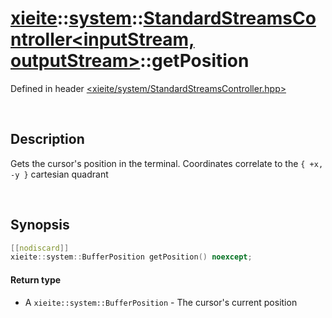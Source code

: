 # [xieite](../../xieite.md)\:\:[system](../../system.md)\:\:[StandardStreamsController\<inputStream, outputStream\>](../StandardStreamsController.md)\:\:getPosition
Defined in header [<xieite/system/StandardStreamsController.hpp>](../../../include/xieite/system/StandardStreamsController.hpp)

&nbsp;

## Description
Gets the cursor's position in the terminal. Coordinates correlate to the `{ +x, -y }` cartesian quadrant

&nbsp;

## Synopsis
```cpp
[[nodiscard]]
xieite::system::BufferPosition getPosition() noexcept;
```
#### Return type
-  A `xieite::system::BufferPosition` - The cursor's current position
